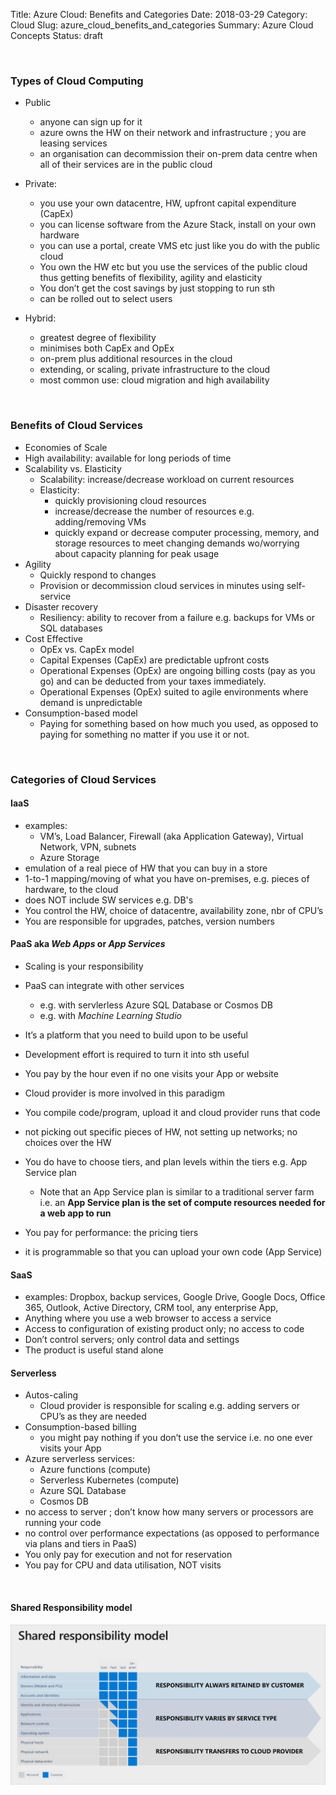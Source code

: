 Title: Azure Cloud: Benefits and Categories
Date: 2018-03-29
Category: Cloud
Slug: azure_cloud_benefits_and_categories
Summary: Azure Cloud Concepts
Status: draft

<br>

### Types of Cloud Computing

* Public
	* anyone can sign up for it
	* azure owns the HW on their network and infrastructure ; you are leasing services
	* an organisation can decommission their on-prem data centre when all of their services are in the public cloud
  
* Private: 
	* you use your own datacentre, HW, upfront capital expenditure (CapEx)
	* you can license software from the Azure Stack, install on your own hardware
	* you can use a portal, create VMS etc just like you do with the public cloud
	* You own the HW etc but you use the services of the public cloud thus getting benefits of flexibility, agility and elasticity 
	* You don’t get the cost savings by just stopping to run sth   
	* can be rolled out to select users
  
* Hybrid: 
	* greatest degree of flexibility
	* minimises both CapEx and OpEx
	* on-prem plus additional resources in the cloud
	* extending, or scaling, private infrastructure to the cloud
    * most common use: cloud migration and high availability
	
<br>

### Benefits of Cloud Services

* Economies of Scale
* High availability: available for long periods of time
* Scalability vs. Elasticity
	* Scalability: increase/decrease workload on current resources
	* Elasticity: 
        * quickly provisioning cloud resources        
        * increase/decrease the number of resources e.g. adding/removing VMs
        * quickly expand or decrease computer processing, memory, and storage resources to meet changing demands wo/worrying about capacity planning for peak usage
* Agility
	* Quickly respond to changes
	* Provision or decommission cloud services in minutes using self-service
* Disaster recovery
	* Resiliency: ability to recover from a failure e.g. backups for VMs or SQL databases
* Cost Effective
	* OpEx vs. CapEx model
	* Capital Expenses (CapEx) are predictable upfront costs 
	* Operational Expenses (OpEx) are ongoing billing costs (pay as you go) and can be deducted from your taxes immediately.
	* Operational Expenses (OpEx) suited to agile environments where demand is unpredictable
* Consumption-based model
	* Paying for something based on how much you used, as opposed to paying for something no matter if you use it or not. 

<br>

### Categories of Cloud Services

#### IaaS

* examples: 
	* VM’s, Load Balancer, Firewall (aka Application Gateway), Virtual Network, VPN, subnets
	* Azure Storage
* emulation of a real piece of HW that you can buy in a store 
* 1-to-1 mapping/moving of what you have on-premises, e.g. pieces of hardware, to the cloud
* does NOT include SW services e.g. DB's
* You control the HW, choice of datacentre, availability zone, nbr of CPU’s
* You are responsible for upgrades, patches, version numbers	
  
#### PaaS aka *Web Apps* or *App Services* 

* Scaling is your responsibility
* PaaS can integrate with other services
	* e.g. with servlerless Azure SQL Database or Cosmos DB
	* e.g. with *Machine Learning Studio*
* It’s a platform that you need to build upon to be useful
* Development effort is required to turn it into sth useful
* You pay by the hour even if no one visits your App or website
* Cloud provider is more involved in this paradigm
* You compile code/program, upload it and cloud provider runs that code
* not picking out specific pieces of HW, not setting up networks; no choices over the HW
* You do have to choose tiers, and plan levels within the tiers e.g. App Service plan
	* Note that an App Service plan is similar to a traditional server farm 
	i.e. an **App Service plan is the set of compute resources needed for a web app to run**
	
* You pay for performance: the pricing tiers
* it is programmable so that you can upload your own code (App Service) 


#### SaaS

* examples: Dropbox, backup services, Google Drive, Google Docs, Office 365, Outlook, Active Directory, CRM tool, any enterprise App, 
* Anything where you use a web browser to access a service
* Access to configuration of existing product only; no access to code
* Don’t control servers; only control data and settings
* The product is useful stand alone 

#### Serverless 

* Autos-caling
	* Cloud provider is responsible for scaling e.g. adding servers or CPU’s as they are needed
* Consumption-based billing
	* you might pay nothing if you don’t use the service i.e. no one ever visits your App
* Azure serverless services:
	* Azure functions (compute)
	* Serverless Kubernetes (compute)
	* Azure SQL Database 
	* Cosmos DB 
* no access to server ; don’t know how many servers or processors are running your code
* no control over performance expectations (as opposed to performance via plans and tiers in PaaS)
* You only pay for execution and not for reservation
* You pay for CPU and data utilisation, NOT visits


<br>
                  
#### Shared Responsibility model

![](img/shared-responsibility.png)
